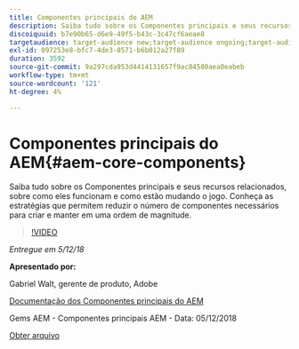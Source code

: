 ```yaml
---
title: Componentes principais do AEM
description: Saiba tudo sobre os Componentes principais e seus recursos relacionados, sobre como eles funcionam e como estão mudando o jogo. Conheça as estratégias que permitem reduzir o número de componentes necessários para criar e manter em uma ordem de magnitude.
discoiquuid: b7e90b65-d6e9-49f5-b43c-3c47cf6aeae8
targetaudience: target-audience new;target-audience ongoing;target-audience upgrader
exl-id: 097253e8-bfc7-4de3-8571-b6b012a27f89
duration: 3592
source-git-commit: 9a297cda953d4414131657f9ac84580aea0eabeb
workflow-type: tm+mt
source-wordcount: '121'
ht-degree: 4%

---
```


# Componentes principais do AEM{#aem-core-components}

Saiba tudo sobre os Componentes principais e seus recursos relacionados, sobre como eles funcionam e como estão mudando o jogo. Conheça as estratégias que permitem reduzir o número de componentes necessários para criar e manter em uma ordem de magnitude.

>[!VIDEO](https://video.tv.adobe.com/v/25674/)

*Entregue em 5/12/18*

**Apresentado por:**

Gabriel Walt, gerente de produto, Adobe

[Documentação dos Componentes principais do AEM](https://helpx.adobe.com/experience-manager/core-components/user-guide.html)

Gems AEM - Componentes principais AEM - Data: 05/12/2018

[Obter arquivo](assets/aem-gems-aem-sitescorecomponents-12052018.pdf)
